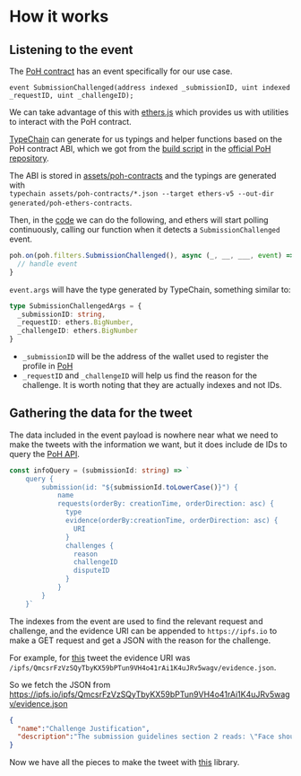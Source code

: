 # How it works

## Listening to the event
The [PoH contract](https://github.com/Proof-Of-Humanity/Proof-Of-Humanity/blob/master/contracts/ProofOfHumanity.sol#L199)
has an event specifically for our use case.  

```Solidity
event SubmissionChallenged(address indexed _submissionID, uint indexed _requestID, uint _challengeID);
```

We can take advantage of this with [ethers.js](https://github.com/ethers-io/ethers.js "ethers.js' GitHub") 
which provides us with utilities to interact with the PoH contract.

[TypeChain](https://github.com/ethereum-ts/TypeChain) 
can generate for us typings and helper functions based on the PoH contract ABI, 
which we got from the [build script](https://github.com/Proof-Of-Humanity/Proof-Of-Humanity/blob/master/package.json#L19 "PoH build script") 
in the [official PoH repository](https://github.com/Proof-Of-Humanity/Proof-Of-Humanity).

The ABI is stored in [assets/poh-contracts](assets/poh-contracts "ABI source folder") and the typings are generated with   
`typechain assets/poh-contracts/*.json --target ethers-v5 --out-dir generated/poh-ethers-contracts`.

Then, in the [code](https://github.com/tomasellis/poh-challenge-bot/blob/main/src/start.ts#L21)
we can do the following, and ethers will start polling continuously, 
calling our function when it detects a `SubmissionChallenged` event.

```typescript
poh.on(poh.filters.SubmissionChallenged(), async (_, __, ___, event) => {
  // handle event
}
```
`event.args` will have the type generated by TypeChain, something similar to:

```typescript
type SubmissionChallengedArgs = {
  _submissionID: string, 
  _requestID: ethers.BigNumber, 
  _challengeID: ethers.BigNumber
}
```
- `_submissionID` will be the address of the wallet used to register the profile in [PoH](https://www.proofofhumanity.id "Proof of Humanity website")
- `_requestID` and `_challengeID` will help us find the reason for the challenge. It is worth noting that they are actually indexes and not IDs.

## Gathering the data for the tweet
The data included in the event payload is nowhere near what we need to make the tweets with the information we want,
but it does include de IDs to query the [PoH API](https://thegraph.com/explorer/subgraph/kleros/proof-of-humanity-mainnet "Proof of Humanity GraphQL playground").

```typescript
const infoQuery = (submissionId: string) => `
    query {
        submission(id: "${submissionId.toLowerCase()}") {
            name
            requests(orderBy: creationTime, orderDirection: asc) {
              type
              evidence(orderBy:creationTime, orderDirection: asc) {
                URI
              }
              challenges {
                reason
                challengeID
                disputeID
              }
            }
        }
    }`
```
The indexes from the event are used to find the relevant request and challenge, and the evidence URI can be appended to
`https://ipfs.io` to make a GET request and get a JSON with the reason for the challenge.

For example, for [this](https://twitter.com/poh_dispute_bot/status/1396374507204628485 "Example tweet")
tweet the evidence URI was `/ipfs/QmcsrFzVzSQyTbyKX59bPTun9VH4o41rAi1K4uJRv5wagv/evidence.json`.

So we fetch the JSON from https://ipfs.io/ipfs/QmcsrFzVzSQyTbyKX59bPTun9VH4o41rAi1K4uJRv5wagv/evidence.json

```json
{
  "name":"Challenge Justification",
  "description":"The submission guidelines section 2 reads: \"Face should not be covered under heavy make-up, large piercings or masks hindering the visibility of facial features\"\nand also that \n\"It cannot include special items worn only on special occasions that can, voluntarily or involuntarily, distract humans or algorithms from being able to detect identical faces.\"\nSection 4 reads: \"Lighting conditions and recording device quality should be sufficient to discern facial features and characters composing the Ethereum address displayed.\"\n\nSubmitter has what it looks like a bandage covering part of her nose both in photo and video, this clearly hinders the visibility of facial features which violates section 2.\nBoth picture and video are of poor quality, picture is grained and pixelated and the video lightning conditions are quite dark, such that the submitter has almost half of her face obscured by shadow which clearly violates section 4.\nSuch poor quality entries should not be accepted into the registry."
}
```

Now we have all the pieces to make the tweet with [this](`https://github.com/FeedHive/twitter-api-client`)
library.
